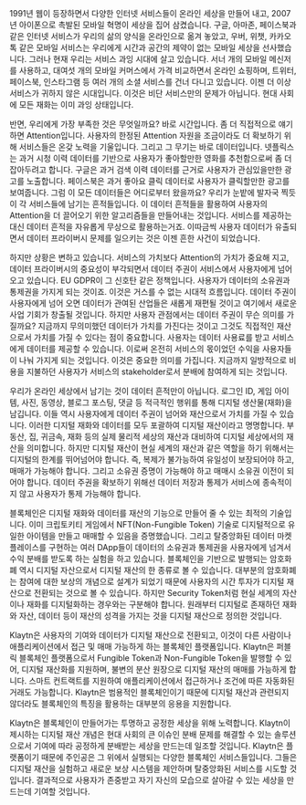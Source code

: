 1991년 웹이 등장하면서 다양한 인터넷 서비스들이 온라인 세상을 만들어 내고, 2007년 아이폰으로 촉발된 모바일 혁명이 세상을 집어 삼켰습니다. 구글, 아마존, 페이스북과 같은 인터넷 서비스가 우리의 삶의 양식을 온라인으로 옮겨 놓았고, 우버, 위챗, 카카오톡 같은 모바일 서비스는 우리에게 시간과 공간의 제약이 없는 모바일 세상을 선사했습니다. 그러나 현재 우리는 서비스 과잉 시대에 살고 있습니다. 서너 개의 모바일 메신저를 사용하고, 대여섯 개의 모바일 커머스에서 가격 비교하면서 온라인 쇼핑하며, 트위터, 페이스북, 인스타그램 등 여러 개의 소셜 서비스를 건너 다니고 있습니다. 이젠 더 이상 서비스가 귀하지 않은 시대입니다. 이것은 비단 서비스만의 문제가 아닙니다. 현대 사회에 모든 재화는 이미 과잉 상태입니다.

반면, 우리에게 가장 부족한 것은 무엇일까요? 바로 시간입니다. 좀 더 직접적으로 얘기하면 Attention입니다. 사용자의 한정된 Attention 자원을 조금이라도 더 확보하기 위해 서비스들은 온갖 노력을 기울입니다. 그리고 그 무기는 바로 데이터입니다. 넷플릭스는 과거 시청 이력 데이터를 기반으로 사용자가 좋아할만한 영화를 추천함으로써 좀 더 잡아두려고 합니다. 구글은 과거 검색 이력 데이터를 근거로 사용자가 관심있을만한 광고를 노출합니다. 페이스북은 과거 좋아요 클릭 데이터로 사용자가 클릭할만한 광고를 보여줍니다. 그럼 이 모든 데이터들은 어디로부터 왔을까요? 우리가 눈밭에 발자국 찍듯이 각 서비스들에 남기는 흔적들입니다. 이 데이터 흔적들을 활용하여 사용자의 Attention을 더 끌어오기 위한 알고리즘들을 만들어내는 것입니다. 서비스를 제공하는 대신 데이터 흔적을 자유롭게 무상으로 활용하는거죠. 이따금씩 사용자 데이터가 유출되면서 데이터 프라이버시 문제를 일으키는 것은 이젠 흔한 사건이 되었습니다.

하지만 상황은 변하고 있습니다. 서비스의 가치보다 Attention의 가치가 중요해 지고, 데이터 프라이버시의 중요성이 부각되면서 데이터 주권이 서비스에서 사용자에게 넘어오고 있습니다. EU GDPR이 그 신호탄 같은 정책입니다. 사용자가 데이터의 소유권과 통제권을 가지게 되는 것이죠. 이것은 거스를 수 없는 시대적 흐름입니다. 데이터 주권이 사용자에게 넘어 오면 데이터가 관여된 산업들은 새롭게 재편될 것이고 여기에서 새로운 사업 기회가 창출될 것입니다. 하지만 사용자 관점에서는 데이터 주권이 무슨 의미를 가질까요? 지금까지 무의미했던 데이터가 가치를 가진다는 것이고 그것도 직접적인 재산으로서 가치를 가질 수 있다는 점이 중요합니다. 사용자는 데이터 사용료를 받고 서비스에게 데이터를 제공할 수 있습니다. 이로써 온전히 서비스의 몫이었던 수익을 사용자들이 나눠 가지게 되는 것입니다. 이것은 중요한 의미를 가집니다. 지금까지 일방적으로 비용을 지불하던 사용자가 서비스의 stakeholder로서 분배에 참여하게 되는 것입니다.

우리가 온라인 세상에서 남기는 것이 데이터 흔적만이 아닙니다. 로그인 ID, 게임 아이템, 사진, 동영상, 블로그 포스팅, 댓글 등 적극적인 행위를 통해 디지털 생산물(재화)을 남깁니다. 이들 역시 사용자에게 데이터 주권이 넘어와 재산으로서 가치를 가질 수 있습니다. 이러한 디지털 재화와 데이터를 모두 포괄하여 디지털 재산이라고 명명합니다. 부동산, 집, 귀금속, 재화 등의 실제 물리적 세상의 재산과 대비하여 디지털 세상에서의 재산을 의미합니다. 하지만 디지털 재산이 현실 세계의 재산과 같은 역할을 하기 위해서는 디지털의 한계를 뛰어넘어야 합니다. 즉, 복제가 불가능하여 유일성이 보장되어야 하고, 매매가 가능해야 합니다. 그리고 소유권 증명이 가능해야 하고 매매시 소유권 이전이 되어야 합니다. 데이터 주권을 확보하기 위해선 데이터 저장과 통제가 서비스에 종속적이지 않고 사용자가 통제 가능해야 합니다.

블록체인은 디지털 재화와 데이터를 재산의 기능으로 만들어 줄 수 있는 최적의 기술입니다. 이미 크립토키티 게임에서 NFT(Non-Fungible Token) 기술로 디지털적으로 유일한 아이템을 만들고 매매할 수 있음을 증명했습니다. 그리고 탈중앙화된 데이터 마켓플레이스를 구현하는 여러 DApp들이 데이터의 소유권과 통제권을 사용자에게 넘겨서 수익 분배를 받도록 하는 실험을 하고 있습니다. 블록체인을 기반으로 발행되는 암호화폐 역시 디지털 자산으로서 디지털 재산의 한 종류로 볼 수 있습니다. 대부분의 암호화폐는 참여에 대한 보상의 개념으로 설계가 되었기 때문에 사용자의 시간 투자가 디지털 재산으로 전환되는 것으로 볼 수 있습니다. 하지만 Security Token처럼 현실 세계의 자산이나 재화를 디지털화하는 경우와는 구분해야 합니다. 원래부터 디지털로 존재하던 재화와 자산, 데이터 등이 재산의 성격을 가지는 것을 디지털 재산으로 정의한 것입니다.

Klaytn은 사용자의 기여와 데이터가 디지털 재산으로 전환되고, 이것이 다른 사람이나 애플리케이션에서 접근 및 매매 가능하게 하는 블록체인 플랫폼입니다. Klaytn은 퍼블릭 블록체인 플랫폼으로서 Fungible Token과 Non-Fungible Token을 발행할 수 있어, 디지털 재산화를 지원하며, 불변의 분산 원장으로 디지털 재산의 매매를 가능하게 합니다. 스마트 컨트랙트를 지원하여 애플리케이션에서 접근하거나 조건에 따른 자동화된 거래도 가능합니다. Klaytn은 범용적인 블록체인이기 때문에 디지털 재산과 관련되지 않더라도 블록체인의 특징을 활용하는 대부분의 응용을 지원합니다.

Klaytn은 블록체인이 만들어가는 투명하고 공정한 세상을 위해 노력합니다. Klaytn이 제시하는 디지털 재산 개념은 현대 사회의 큰 이슈인 분배 문제를 해결할 수 있는 솔루션으로서 기여에 따라 공정하게 분배받는 세상을 만드는데 일조할 것입니다. Klaytn은 플랫폼이기 때문에 주인공은 그 위에서 실행되는 다양한 블록체인 서비스들입니다. 그들은 디지털 재산을 실험하고 새로운 보상 시스템을 제안하며 탈중앙화된 서비스를 시도할 것입니다. 결과적으로 사용자가 존중받고 자기 자신의 모습으로 살아갈 수 있는 세상을 만드는데 기여할 것입니다.
